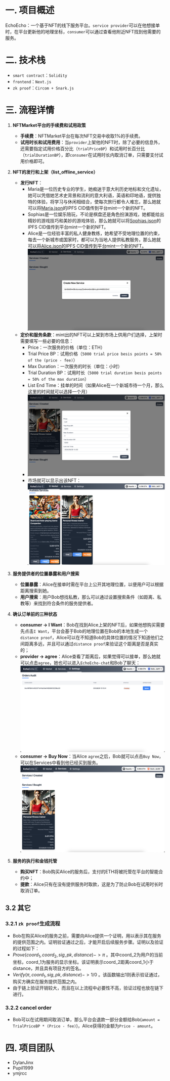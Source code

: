 # 一. 项目概述
EchoEcho：一个基于NFT的线下服务平台。`service provider`可以在他想接单时，在平台更新他的地理坐标，`consumer`可以通过查看他附近NFT找到他需要的服务。

# 二. 技术栈
- `smart contract`：`Solidity`
- `frontend`：`Next.js`
- `zk proof`：`Circom + Snark.js`

# 三. 流程详情
1. **NFTMarket平台的手续费和试用政策**
    - **手续费**：NFTMarket平台在每次NFT交易中收取1%的手续费。
    - **试用时长和试用费用**：当`provider`上架他的NFT时，除了必要的信息外，还需要指定试用价格百分比（`trialPriceBP`）和试用时长百分比（`trialDurationBP`），即`consumer`在试用时长内取消订单，只需要支付试用价格即可。

2. **NFT的发行和上架（list_offline_service）**
    - **发行NFT**：
        - Maria是一位历史专业的学生，她痴迷于意大利历史地标和文化遗址，她可以凭借她艺术史背景和流利的意大利语，英语和印地语，提供独特的体验，将学习与休闲相结合，使每次旅行都令人难忘，那么她就可以将[Maria.json](https://github.com/TheEchoEcho/EchoEcho_contract/blob/main/IPFS_files/jsons/Maria_cultural_tour_guide.json)的IPFS CID值传到平台mint一个新的NFT。
        - Sophias是一位娱乐陪玩，不论是棋盘还是角色扮演游戏，她都能给出精妙的游戏技巧和美妙的游戏体验，那么她就可以将[Sophias.json](https://github.com/TheEchoEcho/EchoEcho_contract/blob/main/IPFS_files/jsons/Sophia_board&role-playing_game_companion.json)的IPFS CID值传到平台mint一个新的NFT。
        - Alice是一位经验丰富的私人健身教练，她希望不受地理位置的约束，每去一个新城市或国家时，都可以为当地人提供私教服务，那么她就可以将[Alice.json](https://github.com/TheEchoEcho/EchoEcho_contract/blob/main/IPFS_files/jsons/Alice_personal_fitness_trainer.json)的IPFS CID值传到平台mint一个新的NFT。![alice_mint_nft1](./imgs/alice_mint_nft1.png)
    - **定价和服务条款**：mint出的NFT可以上架到市场上供用户们选择，上架时需要填写一些必要的信息：
        - Price：一次服务的价格（单位：ETH）
        - Trial Price BP：试用价格（`5000 trial price besis points = 50% of the (price - fee)`）
        - Max Duration：一次服务的时长（单位：小时）
        - Trial Duration BP：试用时长（`5000 trial duration besis points = 50% of the max duration`）
        - List End Time：挂单的时间（如果Alice在一个新城市待一个月，那么这里的时间就可以选择一个月）
        - ![alice_list_service](./imgs/alice_list_service.png)
        - 市场就可以显示出该NFT：![market_list](./imgs/market_list.png)

3. **服务提供者的位置暴露和用户搜索**
    - **位置暴露**：Alice在接单时需在平台上公开其地理位置，以便用户可以根据距离搜索到她。
    - **用户搜索**：用户Bob想找私教，那么可以通过设置搜索条件（如距离、私教等）来找到符合条件的服务提供者。

4. **确认订单前的三种状态**
    - **consumer -> I Want**：Bob在找到Alice上架的NFT后，如果他想购买需要先点击`I Want`，平台会基于Bob的地理位置在Bob的本地生成一个`distance proof`，Alice可以在不知道Bob的具体位置的情况下知道他们之间距离多远，并且可以通过`distance proof`来验证这个距离是否是真实的；
    - **provider -> agree**：Alice查看了距离后，如果觉得可以接单，那么她就可以点击`agree`，她也可以进入`EchoEcho-chat`和Bob了聊天：![alice_agree](./imgs/alice_agree.png)
    - **consumer -> Buy Now**：当Alice `agree`之后，Bob就可以点击`Buy Now`，可以在Services中看到他已经买到服务。![bob_buy](./imgs/bob_buy.png)

5. **服务的执行和金钱托管**
    - **购买NFT**：Bob购买Alice的服务后，支付的ETH将被托管在平台的智能合约中；
    - **提款**：Alice只有在没有提供服务时取款，这是为了防止Bob在试用时长时取消订单。

## 3.2 其它
### 3.2.1 `zk proof`生成流程
- Bob在购买Alice的服务之前，需要向Alice提供一个证明，用以表示其在服务的提供范围之内。证明验证通过之后，才能开启后续服务步骤。证明以及验证的过程如下：
- $Prove(coord_1, coord_2, sig, pk, distance) -> \pi$ 。其中coord_2为用户的当前坐标，coord_1为服务的显示坐标。该证明表示coord_2距离coord_1小于distance，并且具有项目方的签名。
- $Verify(\pi, coord_1, sig, pk, distance) -> 1/0$ 。该函数输出1则表示验证通过，购买方确实在服务提供范围之内。
- 由于链上验证开销较大，而且在以上流程中必要性不高，验证过程也放在链下进行。

### 3.2.2 cancel order
- Bob可以在试用期间取消订单，那么平台会退款一部分金额给Bob(`amount = TrialPriceBP * (Price - fee)`)，Alice获得的金额为`Price - amount`。


# 四. 项目团队
- DylanJinx
- Pupil1999
- ymjrcc



























